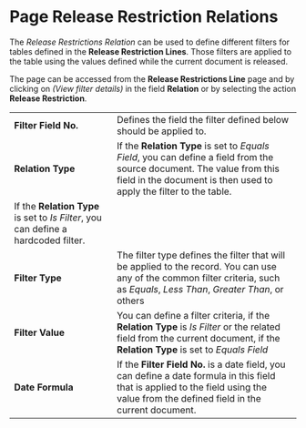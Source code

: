 # Page Release Restriction Relations

The *Release Restrictions Relation* can be used to define different filters for tables defined in the **Release Restriction Lines**. Those filters are applied to the table using the values defined while the current document is released.

The page can be accessed from the **Release Restrictions Line** page and by clicking on *(View filter details)* in the field **Relation** or by selecting the action **Release Restriction**.

|                          |                                                                                                                                    |
|--------------------------|------------------------------------------------------------------------------------------------------------------------------------|
| **Filter Field No.**     | Defines the field the filter defined below should be applied to.                                                                   |
| **Relation Type**        | If the **Relation Type** is set to *Equals Field*, you can define a field from the source document. The value from this field in the document is then used to apply the filter to the table.
If the **Relation Type** is set to *Is Filter*, you can define a hardcoded filter. |
| **Filter Type**          | The filter type defines the filter that will be applied to the record. You can use any of the common filter criteria, such as *Equals*, *Less Than*, *Greater Than*, or others |
| **Filter Value**         | You can define a filter criteria, if the **Relation Type** is *Is Filter* or the related field from the current document, if the **Relation Type** is set to *Equals Field* |
| **Date Formula**         | If the **Filter Field No.** is a date field, you can define a date formula in this field that is applied to the field using the value from the defined field in the current document. |
